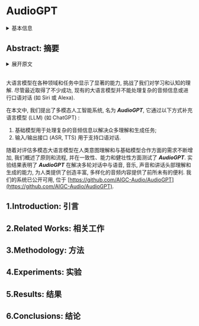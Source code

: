 # AudioGPT

<details>
<summary>基本信息</summary>

- 标题: "AudioGPT: Understanding and Generating Speech, Music, Sound, and Talking Head"
- 作者:
  - 01 Rongjie Huang,
  - 02 Mingze Li,
  - 03 Dongchao Yang,
  - 04 Jiatong Shi,
  - 05 Xuankai Chang,
  - 06 Zhenhui Ye,
  - 07 Yuning Wu,
  - 08 Zhiqing Hong,
  - 09 Jiawei Huang,
  - 10 Jinglin Liu,
  - 11 Yi Ren,
  - 12 Zhou Zhao,
  - 13 Shinji Watanabe
- 链接:
  - [ArXiv](https://arxiv.org/abs/2304.12995)
  - [Publication](https://doi.org/10.1609/aaai.v38i21.30570)
  - [Github](https://github.com/AIGC-Audio/AudioGPT)
  - [Demo]()
- 文件:
  - [ArXiv](_PDF/2304.12995v1__AudioGPT__Understanding_and_Generating_Speech_Music_Sound_and_Talking_Head.pdf)
  - [Publication] #TODO

</details>

## Abstract: 摘要

<details>
<summary>展开原文</summary>

Large language models (LLMs) have exhibited remarkable capabilities across a variety of domains and tasks, challenging our understanding of learning and cognition.
Despite the recent success, current LLMs are not capable of processing complex audio information or conducting spoken conversations (like Siri or Alexa).
In this work, we propose a multi-modal AI system named ***AudioGPT***, which complements LLMs (i.e., ChatGPT) with 1) foundation models to process complex audio information and solve numerous understanding and generation tasks; and 2) the input/output interface (ASR, TTS) to support spoken dialogue.
With an increasing demand to evaluate multi-modal LLMs of human intention understanding and cooperation with foundation models, we outline the principles and processes and test ***AudioGPT*** in terms of consistency, capability, and robustness.
Experimental results demonstrate the capabilities of ***AudioGPT*** in solving AI tasks with speech, music, sound, and talking head understanding and generation in multi-round dialogues, which empower humans to create rich and diverse audio content with unprecedented ease.
Our system is publicly available at [this https URL](https://github.com/AIGC-Audio/AudioGPT).

</details>
<br>

大语言模型在各种领域和任务中显示了显著的能力, 挑战了我们对学习和认知的理解.
尽管最近取得了不少成功, 现有的大语言模型并不能处理复杂的音频信息或进行口语对话 (如 Siri 或 Alexa).

在本文中, 我们提出了多模态人工智能系统, 名为 ***AudioGPT***, 它通过以下方式补充语言模型 (LLM) (如 ChatGPT) :
1) 基础模型用于处理复杂的音频信息以解决众多理解和生成任务;
2) 输入/输出接口 (ASR, TTS) 用于支持口语对话.

随着对评估多模态大语言模型在人类意图理解和与基础模型合作方面的需求不断增加, 我们概述了原则和流程, 并在一致性、能力和健壮性方面测试了 ***AudioGPT***.
实验结果表明了 ***AudioGPT*** 在解决多轮对话中与语音, 音乐, 声音和讲话头部理解和生成的能力, 为人类提供了创造丰富, 多样化的音频内容提供了前所未有的便利.
我们的系统已公开可用, 位于 [https://github.com/AIGC-Audio/AudioGPT](https://github.com/AIGC-Audio/AudioGPT).

## 1.Introduction: 引言

## 2.Related Works: 相关工作

## 3.Methodology: 方法

## 4.Experiments: 实验

## 5.Results: 结果

## 6.Conclusions: 结论
